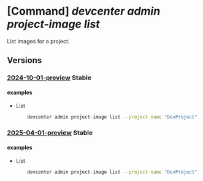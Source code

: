 # [Command] _devcenter admin project-image list_

List images for a project.

## Versions

### [2024-10-01-preview](/Resources/mgmt-plane/L3N1YnNjcmlwdGlvbnMve30vcmVzb3VyY2Vncm91cHMve30vcHJvdmlkZXJzL21pY3Jvc29mdC5kZXZjZW50ZXIvcHJvamVjdHMve30vaW1hZ2Vz/2024-10-01-preview.xml) **Stable**

<!-- mgmt-plane /subscriptions/{}/resourcegroups/{}/providers/microsoft.devcenter/projects/{}/images 2024-10-01-preview -->

#### examples

- List
    ```bash
        devcenter admin project-image list --project-name "DevProject" --resource-group "rg1"
    ```

### [2025-04-01-preview](/Resources/mgmt-plane/L3N1YnNjcmlwdGlvbnMve30vcmVzb3VyY2Vncm91cHMve30vcHJvdmlkZXJzL21pY3Jvc29mdC5kZXZjZW50ZXIvcHJvamVjdHMve30vaW1hZ2Vz/2025-04-01-preview.xml) **Stable**

<!-- mgmt-plane /subscriptions/{}/resourcegroups/{}/providers/microsoft.devcenter/projects/{}/images 2025-04-01-preview -->

#### examples

- List
    ```bash
        devcenter admin project-image list --project-name "DevProject" --resource-group "rg1"
    ```
